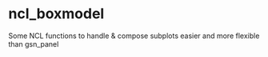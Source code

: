 # ncl_boxmodel
Some NCL functions to handle &amp; compose subplots easier and more flexible than gsn_panel
